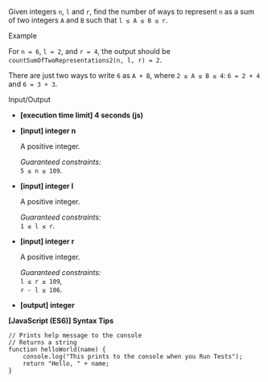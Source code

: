 Given integers `n`, `l` and `r`, find the number of ways to represent `n` as a
sum of two integers `A` and `B` such that `l ≤ A ≤ B ≤ r`.

Example

For `n = 6`, `l = 2`, and `r = 4`, the output should be  
`countSumOfTwoRepresentations2(n, l, r) = 2`.

There are just two ways to write `6` as `A + B`, where `2 ≤ A ≤ B ≤ 4`:
`6 = 2 + 4` and `6 = 3 + 3`.

Input/Output

- **\[execution time limit\] 4 seconds (js)**

- **\[input\] integer n**

  A positive integer.

  _Guaranteed constraints:_  
  `5 ≤ n ≤ 109`.

- **\[input\] integer l**

  A positive integer.

  _Guaranteed constraints:_  
  `1 ≤ l ≤ r`.

- **\[input\] integer r**

  A positive integer.

  _Guaranteed constraints:_  
  `l ≤ r ≤ 109`,  
  `r - l ≤ 106`.

- **\[output\] integer**

**\[JavaScript (ES6)\] Syntax Tips**

    // Prints help message to the console
    // Returns a string
    function helloWorld(name) {
        console.log("This prints to the console when you Run Tests");
        return "Hello, " + name;
    }
